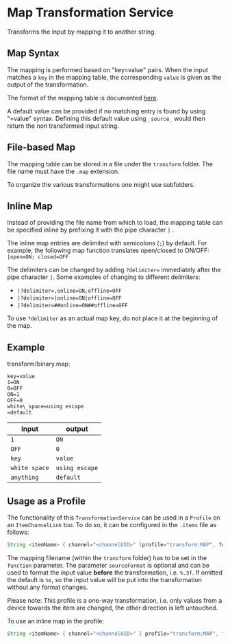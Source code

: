 # Map Transformation Service

Transforms the input by mapping it to another string.

## Map Syntax

The mapping is performed based on "key=value" pairs.
When the input matches a `key` in the mapping table, the corresponding `value` is given as the output of the transformation.

The format of the mapping table is documented [here](https://docs.oracle.com/en/java/javase/17/docs/api/java.base/java/util/Properties.html#load(java.io.Reader)).

A default value can be provided if no matching entry is found by using "=value" syntax.
Defining this default value using `_source_` would then return the non transformed input string.

## File-based Map

The mapping table can be stored in a file under the `transform` folder.
The file name must have the `.map` extension.

To organize the various transformations one might use subfolders.

## Inline Map

Instead of providing the file name from which to load, the mapping table can be specified inline by prefixing it with the pipe character `|` .

The inline map entries are delimited with semicolons (`;`) by default.
For example, the following map function translates open/closed to ON/OFF: `|open=ON; closed=OFF`

The delimiters can be changed by adding `?delimiter=` immediately after the pipe character `|`.
Some examples of changing to different delimiters:

- `|?delimiter=,online=ON,offline=OFF`
- `|?delimiter=|online=ON|offline=OFF`
- `|?delimiter=##online=ON##offline=OFF`

To use `?delimiter` as an actual map key, do not place it at the beginning of the map.

## Example

transform/binary.map:

```properties
key=value
1=ON
0=OFF
ON=1
OFF=0
white\ space=using escape
=default
```

| input         | output         |
|---------------|----------------|
| `1`           | `ON`           |
| `OFF`         | `0`            |
| `key`         | `value`        |
| `white space` | `using escape` |
| `anything`    | `default`      |

## Usage as a Profile

The functionality of this `TransformationService` can be used in a `Profile` on an `ItemChannelLink` too.
To do so, it can be configured in the `.items` file as follows:

```java
String <itemName> { channel="<channelUID>" [profile="transform:MAP", function="<filename>", sourceFormat="<valueFormat>" ] }
```

The mapping filename (within the `transform` folder) has to be set in the `function` parameter.
The parameter `sourceFormat` is optional and can be used to format the input value **before** the transformation, i.e. `%.3f`.
If omitted the default is `%s`, so the input value will be put into the transformation without any format changes.

Please note: This profile is a one-way transformation, i.e. only values from a device towards the item are changed, the other direction is left untouched.

To use an inline map in the profile:

```java
String <itemName> { channel="<channelUID>" [ profile="transform:MAP", function="|open=ON;closed=OFF" ] }
```
